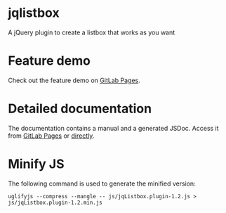 # jqlistbox
A jQuery plugin to create a listbox that works as you want

# Feature demo
Check out the feature demo on [GitLab Pages](https://ferencb.github.io/jqlistbox/).

# Detailed documentation
The documentation contains a manual and a generated JSDoc. Access it from [GitLab Pages](https://ferencb.github.io/jqlistbox/) or [directly](https://ferencb.github.io/jqlistbox/manual.html).

# Minify JS
The following command is used to generate the minified version:

```
uglifyjs --compress --mangle -- js/jqListbox.plugin-1.2.js > js/jqListbox.plugin-1.2.min.js
```